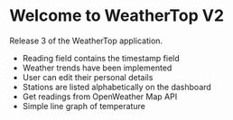 Welcome to WeatherTop V2
=========================

Release 3 of the WeatherTop application.

- Reading field contains the timestamp field
- Weather trends have been implemented
- User can edit their personal details
- Stations are listed alphabetically on the dashboard
- Get readings from OpenWeather Map API
- Simple line graph of temperature